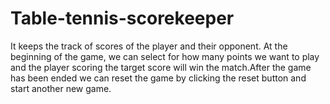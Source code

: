# Table-tennis-scorekeeper
It keeps the track of scores of the player and their opponent. At the beginning of the game, we can select for how many points we want to play and the player scoring the target score will win the match.After the game has been ended we can reset the game by clicking the reset button and start another new game.
